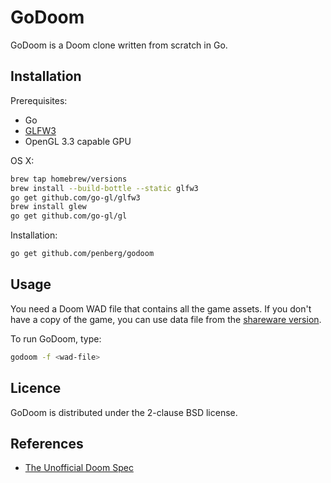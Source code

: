 # GoDoom

GoDoom is a Doom clone written from scratch in Go.

## Installation

Prerequisites:

* Go
* [GLFW3](https://github.com/go-gl/glfw3)
* OpenGL 3.3 capable GPU

OS X:

``` sh
brew tap homebrew/versions
brew install --build-bottle --static glfw3
go get github.com/go-gl/glfw3
brew install glew
go get github.com/go-gl/gl
```

Installation:

``` sh
go get github.com/penberg/godoom
```

## Usage

You need a Doom WAD file that contains all the game assets. If you don't have a
copy of the game, you can use data file from the [shareware version](http://distro.ibiblio.org/pub/linux/distributions/slitaz/sources/packages/d/doom1.wad).

To run GoDoom, type:

``` sh
godoom -f <wad-file>
```

## Licence

GoDoom is distributed under the 2-clause BSD license.

## References

* [The Unofficial Doom Spec](http://www.gamers.org/dhs/helpdocs/dmsp1666.html)
